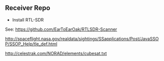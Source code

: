 ## Receiver Repo

- Install RTL-SDR

See: https://github.com/EarToEarOak/RTLSDR-Scanner

http://spaceflight.nasa.gov/realdata/sightings/SSapplications/Post/JavaSSOP/SSOP_Help/tle_def.html

http://celestrak.com/NORAD/elements/cubesat.txt
